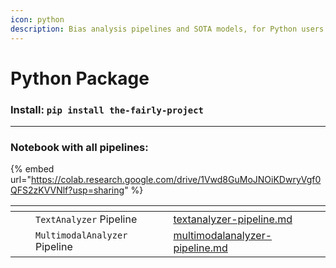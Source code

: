 ```yaml
---
icon: python
description: Bias analysis pipelines and SOTA models, for Python users
---
```


# Python Package

### Install: `pip install the-fairly-project`

***

### Notebook with all pipelines:

{% embed url="https://colab.research.google.com/drive/1Vwd8GuMoJNOiKDwryVgf0QFS2zKVVNlf?usp=sharing" %}

<table data-view="cards"><thead><tr><th></th><th></th><th></th><th data-hidden data-card-target data-type="content-ref"></th></tr></thead><tbody><tr><td></td><td></td><td><code>TextAnalyzer</code> Pipeline</td><td><a href="textanalyzer-pipeline.md">textanalyzer-pipeline.md</a></td></tr><tr><td></td><td></td><td><code>MultimodalAnalyzer</code> Pipeline</td><td><a href="multimodalanalyzer-pipeline.md">multimodalanalyzer-pipeline.md</a></td></tr></tbody></table>

